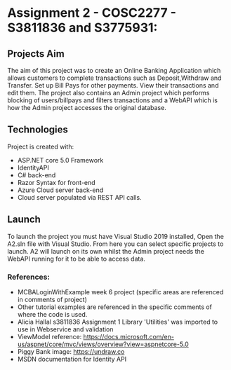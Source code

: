 # Assignment 2 - COSC2277 - S3811836 and S3775931:

## Projects Aim
The aim of this project was to create an Online Banking Application which allows customers to complete transactions such as Deposit,Withdraw and Transfer. Set up Bill Pays for other payments. View their transactions and edit them. The project also contains an Admin project which performs blocking of users/billpays and filters transactions and a WebAPI which is how the Admin project accesses the original database.

## Technologies
Project is created with:
* ASP.NET core 5.0 Framework
* IdentityAPI
* C# back-end
* Razor Syntax for front-end
* Azure Cloud server back-end
* Cloud server populated via REST API calls.

## Launch
To launch the project you must have Visual Studio 2019 installed, Open the A2.sln file with Visual Studio.
From here you can select specific projects to launch. A2 will launch on its own whilst the Admin project needs the WebAPI running for it to be able to access data.

### References:
* MCBALoginWithExample week 6 project (specific areas are referenced in comments of project)
* Other tutorial examples are referenced in the specific comments of where the code is used.
* Alicia Hallal s3811836 Assignment 1 Library 'Utilities' was imported to use in Webservice and validation
* ViewModel reference: https://docs.microsoft.com/en-us/aspnet/core/mvc/views/overview?view=aspnetcore-5.0
* Piggy Bank image: https://undraw.co
* MSDN documentation for Identity API
